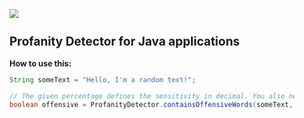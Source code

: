 [![](https://jitpack.io/v/Uroria/ProfanityDetector.svg)](https://jitpack.io/#Uroria/ProfanityDetector)

## Profanity Detector for Java applications

**How to use this:**

```java
String someText = "Hello, I'm a random text!";

// The given percentage defines the sensitivity in decimal. You also need to specify the offensive words for the check
boolean offensive = ProfanityDetector.containsOffensiveWords(someText, percentage, offensivewords);
```
